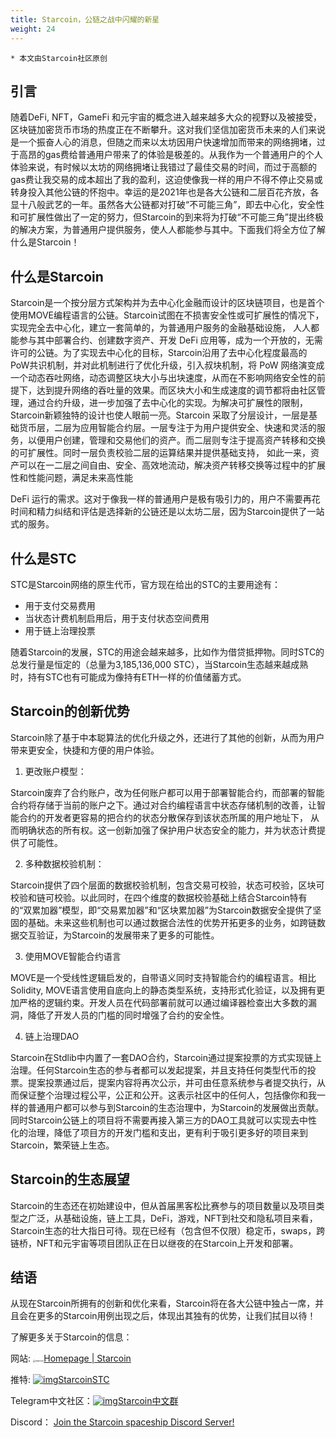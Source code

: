 ```yaml
---
title: Starcoin，公链之战中闪耀的新星
weight: 24
---
```


~~~
* 本文由Starcoin社区原创
~~~

## 引言

随着DeFi, NFT，GameFi 和元宇宙的概念进入越来越多大众的视野以及被接受，区块链加密货币市场的热度正在不断攀升。这对我们坚信加密货币未来的人们来说是一个振奋人心的消息，但随之而来以太坊因用户快速增加而带来的网络拥堵，过于高昂的gas费给普通用户带来了的体验是极差的。从我作为一个普通用户的个人体验来说，有时候以太坊的网络拥堵让我错过了最佳交易的时间，而过于高额的gas费让我交易的成本超出了我的盈利，这迫使像我一样的用户不得不停止交易或转身投入其他公链的怀抱中。幸运的是2021年也是各大公链和二层百花齐放，各显十八般武艺的一年。虽然各大公链都对打破“不可能三角”，即去中心化，安全性和可扩展性做出了一定的努力，但Starcoin的到来将为打破“不可能三角”提出终极的解决方案，为普通用户提供服务，使人人都能参与其中。下面我们将全方位了解什么是Starcoin！



## 什么是Starcoin

Starcoin是一个按分层方式架构并为去中心化金融而设计的区块链项目，也是首个使用MOVE编程语言的公链。Starcoin试图在不损害安全性或可扩展性的情况下，实现完全去中心化，建立一套简单的，为普通用户服务的金融基础设施， 人人都能参与其中部署合约、创建数字资产、开发 DeFi 应用等，成为一个开放的，无需许可的公链。为了实现去中心化的目标，Starcoin沿用了去中心化程度最高的PoW共识机制，并对此机制进行了优化升级，引入叔块机制，将 PoW 网络演变成一个动态吞吐网络，动态调整区块大小与出块速度，从而在不影响网络安全性的前提下，达到提升网络的吞吐量的效果。而区块大小和生成速度的调节都将由社区管理，通过合约升级，进一步加强了去中心化的实现。为解决可扩展性的限制，Starcoin新颖独特的设计也使人眼前一亮。Starcoin 采取了分层设计，一层是基础货币层，二层为应用智能合约层。一层专注于为用户提供安全、快速和灵活的服务，以便用户创建，管理和交易他们的资产。而二层则专注于提高资产转移和交换的可扩展性。同时一层负责校验二层的运算结果并提供基础支持， 如此一来，资产可以在一二层之间自由、安全、高效地流动，解决资产转移交换等过程中的扩展性和性能问题，满足未来高性能

DeFi 运行的需求。这对于像我一样的普通用户是极有吸引力的，用户不需要再花时间和精力纠结和评估是选择新的公链还是以太坊二层，因为Starcoin提供了一站式的服务。



## 什么是STC

STC是Starcoin网络的原生代币，官方现在给出的STC的主要用途有：

- 用于支付交易费用
- 当状态计费机制启用后，用于支付状态空间费用
- 用于链上治理投票

随着Starcoin的发展，STC的用途会越来越多，比如作为借贷抵押物。同时STC的总发行量是恒定的（总量为3,185,136,000 STC），当Starcoin生态越来越成熟时，持有STC也有可能成为像持有ETH一样的价值储蓄方式。



## Starcoin的创新优势

Starcoin除了基于中本聪算法的优化升级之外，还进行了其他的创新，从而为用户带来更安全，快捷和方便的用户体验。



1. 更改账户模型：

Starcoin废弃了合约账户，改为任何账户都可以用于部署智能合约，而部署的智能合约将存储于当前的账户之下。通过对合约编程语言中状态存储机制的改善，让智能合约的开发者更容易的把合约的状态分散保存到该状态所属的用户地址下， 从而明确状态的所有权。这一创新加强了保护用户状态安全的能力，并为状态计费提供了可能性。



2. 多种数据校验机制：

Starcoin提供了四个层面的数据校验机制，包含交易可校验，状态可校验，区块可校验和链可校验。以此同时，在四个维度的数据校验基础上结合Starcoin特有的“双累加器”模型，即“交易累加器”和“区块累加器”为Starcoin数据安全提供了坚固的基础。未来这些机制也可以通过数据合法性的优势开拓更多的业务，如跨链数据交互验证，为Starcoin的发展带来了更多的可能性。



3. 使用MOVE智能合约语言

MOVE是一个受线性逻辑启发的，自带语义同时支持智能合约的编程语言。相比Solidity, MOVE语言使用自底向上的静态类型系统，支持形式化验证，以及拥有更加严格的逻辑约束。开发人员在代码部署前就可以通过编译器检查出大多数的漏洞，降低了开发人员的门槛的同时增强了合约的安全性。



4. 链上治理DAO

Starcoin在Stdlib中内置了一套DAO合约，Starcoin通过提案投票的方式实现链上治理。任何Starcoin生态的参与者都可以发起提案，并且支持任何类型代币的投票。提案投票通过后，提案内容将再次公示，并可由任意系统参与者提交执行，从而保证整个治理过程公平，公正和公开。这表示社区中的任何人，包括像你和我一样的普通用户都可以参与到Starcoin的生态治理中，为Starcoin的发展做出贡献。同时Starcoin公链上的项目将不需要再接入第三方的DAO工具就可以实现去中性化的治理，降低了项目方的开发门槛和支出，更有利于吸引更多好的项目来到Starcoin，繁荣链上生态。



## Starcoin的生态展望

Starcoin的生态还在初始建设中，但从首届黑客松比赛参与的项目数量以及项目类型之广泛，从基础设施，链上工具，DeFi，游戏，NFT到社交和隐私项目来看，Starcoin生态的壮大指日可待。现在已经有（包含但不仅限）稳定币，swaps，跨链桥，NFT和元宇宙等项目团队正在日以继夜的在Starcoin上开发和部署。



## 结语

从现在Starcoin所拥有的创新和优化来看，Starcoin将在各大公链中独占一席，并且会在更多的Starcoin用例出现之后，体现出其独有的优势，让我们拭目以待！



了解更多关于Starcoin的信息： 

网站: [<img src="https://starcoin.org/img/stc.svg" alt="starcoin" style="zoom:25%;" />Homepage | Starcoin](https://starcoin.org/en/) 

推特: [![img](https://tva1.sinaimg.cn/large/008i3skNly1gxtapiiwqyj305c05c3yc.jpg)StarcoinSTC](https://twitter.com/StarcoinSTC) 

Telegram中文社区：[![img](https://tva1.sinaimg.cn/large/008i3skNly1gxtapjegwaj300w00w0md.jpg)Starcoin中文群](https://t.me/StarcoinZH) 

Discord： [Join the Starcoin spaceship Discord Server!](https://t.co/dwCc6WfBtk) 